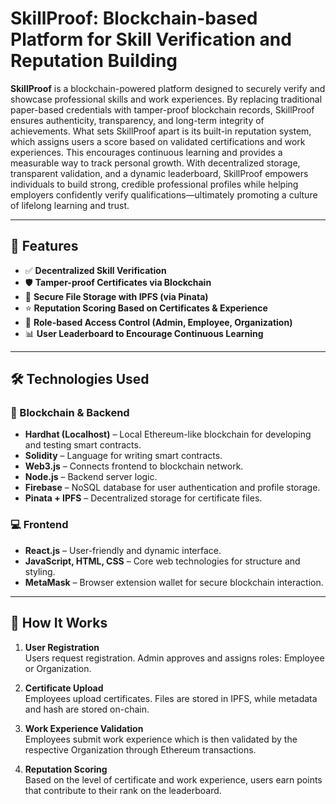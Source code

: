 # SkillProof: Blockchain-based Platform for Skill Verification and Reputation Building

**SkillProof** is a blockchain-powered platform designed to securely verify and showcase professional skills and work experiences. By replacing traditional paper-based credentials with tamper-proof blockchain records, SkillProof ensures authenticity, transparency, and long-term integrity of achievements. What sets SkillProof apart is its built-in reputation system, which assigns users a score based on validated certifications and work experiences. This encourages continuous learning and provides a measurable way to track personal growth. With decentralized storage, transparent validation, and a dynamic leaderboard, SkillProof empowers individuals to build strong, credible professional profiles while helping employers confidently verify qualifications—ultimately promoting a culture of lifelong learning and trust.

---

## 🧩 Features

- ✅ **Decentralized Skill Verification**
- 🛡️ **Tamper-proof Certificates via Blockchain**
- 📁 **Secure File Storage with IPFS (via Pinata)**
- ⭐ **Reputation Scoring Based on Certificates & Experience**
- 🔐 **Role-based Access Control (Admin, Employee, Organization)**
- 📊 **User Leaderboard to Encourage Continuous Learning**

---

## 🛠️ Technologies Used

### 🔗 Blockchain & Backend
- **Hardhat (Localhost)** – Local Ethereum-like blockchain for developing and testing smart contracts.
- **Solidity** – Language for writing smart contracts.
- **Web3.js** – Connects frontend to blockchain network.
- **Node.js** – Backend server logic.
- **Firebase** – NoSQL database for user authentication and profile storage.
- **Pinata + IPFS** – Decentralized storage for certificate files.

### 💻 Frontend
- **React.js** – User-friendly and dynamic interface.
- **JavaScript, HTML, CSS** – Core web technologies for structure and styling.
- **MetaMask** – Browser extension wallet for secure blockchain interaction.

---

## 🧪 How It Works

1. **User Registration**  
   Users request registration. Admin approves and assigns roles: Employee or Organization.

2. **Certificate Upload**  
   Employees upload certificates. Files are stored in IPFS, while metadata and hash are stored on-chain.

3. **Work Experience Validation**  
   Employees submit work experience which is then validated by the respective Organization through Ethereum transactions.

4. **Reputation Scoring**  
   Based on the level of certificate and work experience, users earn points that contribute to their rank on the leaderboard.

